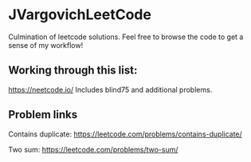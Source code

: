 # JVargovichLeetCode
Culmination of leetcode solutions. Feel free to browse the code to get a sense of my workflow! 



## Working through this list: 
https://neetcode.io/
Includes blind75 and additional problems.

## Problem links
Contains duplicate: https://leetcode.com/problems/contains-duplicate/

Two sum: https://leetcode.com/problems/two-sum/
